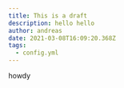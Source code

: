 ```yaml
---
title: This is a draft
description: hello hello
author: andreas
date: 2021-03-08T16:09:20.368Z
tags:
  - config.yml
---
```

howdy